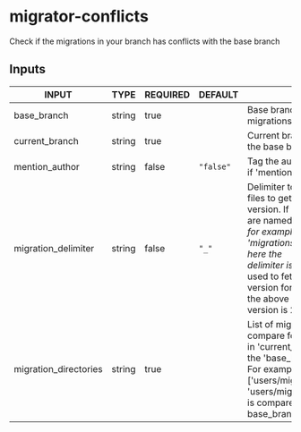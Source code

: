 # migrator-conflicts

Check if the migrations in your branch has conflicts with the base branch

## Inputs

<!-- AUTO-DOC-INPUT:START - Do not remove or modify this section -->

|         INPUT         |  TYPE  | REQUIRED |  DEFAULT  |                                                                                                                                                                            DESCRIPTION                                                                                                                                                                             |
|-----------------------|--------|----------|-----------|--------------------------------------------------------------------------------------------------------------------------------------------------------------------------------------------------------------------------------------------------------------------------------------------------------------------------------------------------------------------|
| base_branch           | string | true     |           | Base branch to compare current<br>migrations against                                                                                                                                                                                                                                                                                                               |
| current_branch        | string | true     |           | Current branch to compare against<br>the base branch                                                                                                                                                                                                                                                                                                               |
| mention_author        | string | false    | `"false"` | Tag the author in comment<br>if 'mention_author' is marked 'true'<br>                                                                                                                                                                                                                                                                                              |
| migration_delimiter   | string | false    | `"_"`     | Delimiter to use for the<br>files to get the migration<br>version. If your migrations files<br>are named with '_' delimiter,<br>for example 'migrations/20220702213559_initial_migration.sql' here the<br>delimiter is '_'. Delimiter is<br>used to fetch the migration<br>version for a file. In<br>the above example the migration<br>version is 20220702213559. |
| migration_directories | string | true     |           | List of migration directories to<br>compare for conflicts. Each directory<br>in 'current_branch' is compared against<br>the 'base_branch' for migration conflicts.<br>For example, if migration_directories =<br>['users/migrations', 'orders/migrations'], 'users/migrations' of current_branch<br>is compared against 'users/migrations' of<br>base_branch.      |

<!-- AUTO-DOC-INPUT:END -->
